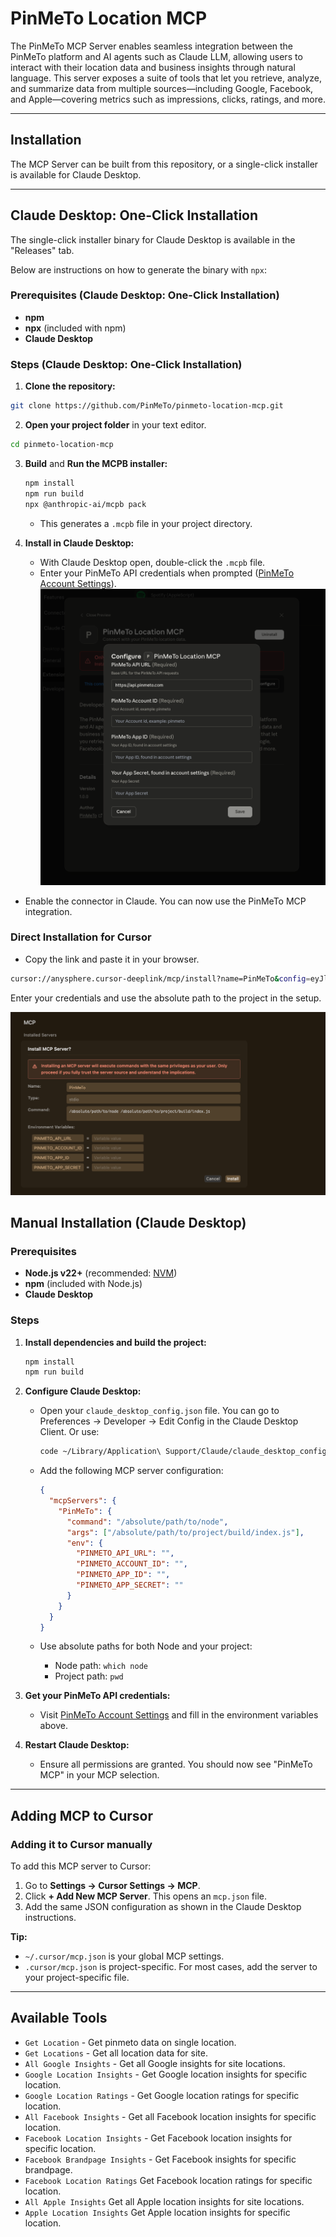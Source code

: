 # PinMeTo Location MCP

The PinMeTo MCP Server enables seamless integration between the PinMeTo platform and AI agents such as Claude LLM, allowing users to interact with their location data and business insights through natural language. This server exposes a suite of tools that let you retrieve, analyze, and summarize data from multiple sources—including Google, Facebook, and Apple—covering metrics such as impressions, clicks, ratings, and more.

---

## Installation

The MCP Server can be built from this repository, or a single-click installer is available for Claude Desktop.

---

## Claude Desktop: One-Click Installation

The single-click installer binary for Claude Desktop is available in the "Releases" tab.

Below are instructions on how to generate the binary with `npx`:

### Prerequisites (Claude Desktop: One-Click Installation)

- **npm**
- **npx** (included with npm)
- **Claude Desktop**

### Steps (Claude Desktop: One-Click Installation)

1. **Clone the repository:**

```zsh
git clone https://github.com/PinMeTo/pinmeto-location-mcp.git
```

2. **Open your project folder** in your text editor.

```zsh
cd pinmeto-location-mcp
```

3. **Build** and **Run the MCPB installer:**

   ```bash
   npm install
   npm run build
   npx @anthropic-ai/mcpb pack
   ```

   - This generates a `.mcpb` file in your project directory.

4. **Install in Claude Desktop:**
   - With Claude Desktop open, double-click the `.mcpb` file.
   - Enter your PinMeTo API credentials when prompted ([PinMeTo Account Settings](https://places.pinmeto.com/account-settings/pinmeto/api/v3)).
     ![Claude Credentials](img/claude_credentials.png)

- Enable the connector in Claude. You can now use the PinMeTo MCP integration.

### Direct Installation for Cursor

- Copy the link and paste it in your browser.

```bash
cursor://anysphere.cursor-deeplink/mcp/install?name=PinMeTo&config=eyJlbnYiOnsiUElOTUVUT19BUElfVVJMIjoiIiwiUElOTUVUT19BQ0NPVU5UX0lEIjoiIiwiUElOTUVUT19BUFBfSUQiOiIiLCJQSU5NRVRPX0FQUF9TRUNSRVQiOiIifSwiY29tbWFuZCI6Ii9hYnNvbHV0ZS9wYXRoL3RvL25vZGUgL2Fic29sdXRlL3BhdGgvdG8vcHJvamVjdC9idWlsZC9pbmRleC5qcyJ9
```

Enter your credentials and use the absolute path to the project in the setup.

![Cursor Configuration](img/cursor_config.png)

## Manual Installation (Claude Desktop)

### Prerequisites

- **Node.js v22+** (recommended: [NVM](https://github.com/nvm-sh/nvm))
- **npm** (included with Node.js)
- **Claude Desktop**

### Steps

1. **Install dependencies and build the project:**

   ```bash
   npm install
   npm run build
   ```

2. **Configure Claude Desktop:**
   - Open your `claude_desktop_config.json` file. You can go to Preferences → Developer → Edit Config in the Claude Desktop Client. Or use:

     ```bash
     code ~/Library/Application\ Support/Claude/claude_desktop_config.json
     ```

   - Add the following MCP server configuration:

     ```json
     {
       "mcpServers": {
         "PinMeTo": {
           "command": "/absolute/path/to/node",
           "args": ["/absolute/path/to/project/build/index.js"],
           "env": {
             "PINMETO_API_URL": "",
             "PINMETO_ACCOUNT_ID": "",
             "PINMETO_APP_ID": "",
             "PINMETO_APP_SECRET": ""
           }
         }
       }
     }
     ```

   - Use absolute paths for both Node and your project:
     - Node path: `which node`
     - Project path: `pwd`

3. **Get your PinMeTo API credentials:**
   - Visit [PinMeTo Account Settings](https://places.pinmeto.com/account-settings/pinmeto/api/v3) and fill in the environment variables above.

4. **Restart Claude Desktop:**
   - Ensure all permissions are granted. You should now see "PinMeTo MCP" in your MCP selection.

---

## Adding MCP to Cursor

### Adding it to Cursor manually

To add this MCP server to Cursor:

1. Go to **Settings → Cursor Settings → MCP**.
2. Click **+ Add New MCP Server**. This opens an `mcp.json` file.
3. Add the same JSON configuration as shown in the Claude Desktop instructions.

**Tip:**

- `~/.cursor/mcp.json` is your global MCP settings.
- `.cursor/mcp.json` is project-specific. For most cases, add the server to your project-specific file.

---

## Available Tools

- `Get Location` - Get pinmeto data on single location.
- `Get Locations` - Get all location data for site.
- `All Google Insights` - Get all Google insights for site locations.
- `Google Location Insights` - Get Google location insights for specific location.
- `Google Location Ratings` - Get Google location ratings for specific location.
- `All Facebook Insights` - Get all Facebook location insights for specific location.
- `Facebook Location Insights` - Get Facebook location insights for specific location.
- `Facebook Brandpage Insights` - Get Facebook insights for specific brandpage.
- `Facebook Location Ratings` Get Facebook location ratings for specific location.
- `All Apple Insights` Get all Apple location insights for site locations.
- `Apple Location Insights` Get Apple location insights for specific location.

